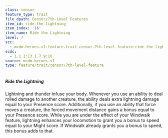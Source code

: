 ```yaml
---
class: censor
feature_type: trait
file_dpath: Censor/7th-Level Features
item_id: ride-the-lightning
item_index: '16'
item_name: Ride the Lightning
level: 7
scc:
  - mcdm.heroes.v1:feature.trait.censor.7th-level-feature:ride-the-lightning
scdc:
  - 1.1.1:13.1.7.9:16
source: mcdm.heroes.v1
type: feature/trait/censor/7th-level-feature
---
```


##### Ride the Lightning

Lightning and thunder infuse your body. Whenever you use an ability to deal rolled damage to another creature, the ability deals extra lightning damage equal to your Presence score. Additionally, if you use an ability that force moves a creature, the forced movement distance gains a bonus equal to your Presence score. While you are under the effect of your Windwalk feature, lightning enhances your locomotion to grant you a bonus to speed equal to your Might score. If Windwalk already grants you a bonus to speed, this bonus adds to that.
